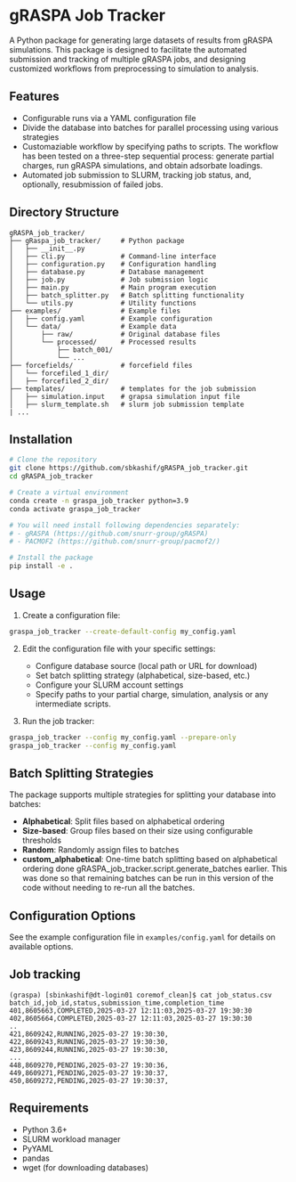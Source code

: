 # gRASPA Job Tracker

A Python package for generating large datasets of results from gRASPA simulations. This package is designed to facilitate the automated submission and tracking of multiple gRASPA jobs, and designing customized workflows from preprocessing to simulation to analysis.

## Features

- Configurable runs via a YAML configuration file
- Divide the database into batches for parallel processing using various strategies
- Customaziable workflow by specifying paths to scripts. The workflow has been tested on a three-step sequential process: generate partial charges, run gRASPA simulations, and obtain adsorbate loadings.
- Automated job submission to SLURM, tracking job status, and, optionally, resubmission of failed jobs.

## Directory Structure

```
gRASPA_job_tracker/
├── gRaspa_job_tracker/     # Python package
│   ├── __init__.py
│   ├── cli.py              # Command-line interface
│   ├── configuration.py    # Configuration handling
│   ├── database.py         # Database management
│   ├── job.py              # Job submission logic
│   ├── main.py             # Main program execution
│   ├── batch_splitter.py   # Batch splitting functionality
│   └── utils.py            # Utility functions
├── examples/               # Example files
│   ├── config.yaml         # Example configuration
│   └── data/               # Example data
│       ├── raw/            # Original database files
│       └── processed/      # Processed results
│           ├── batch_001/
│           └── ...
├── forcefields/            # forcefield files
│   └── forcefiled_1_dir/
│   ├── forcefiled_2_dir/
├── templates/              # templates for the job submission
│   ├── simulation.input    # grapsa simulation input file
│   ├── slurm_template.sh   # slurm job submission template
| ...
```

## Installation

```bash
# Clone the repository
git clone https://github.com/sbkashif/gRASPA_job_tracker.git
cd gRASPA_job_tracker

# Create a virtual environment
conda create -n graspa_job_tracker python=3.9
conda activate graspa_job_tracker

# You will need install following dependencies separately:
# - gRASPA (https://github.com/snurr-group/gRASPA)
# - PACMOF2 (https://github.com/snurr-group/pacmof2/)

# Install the package
pip install -e .
```

## Usage

1. Create a configuration file:
```bash
graspa_job_tracker --create-default-config my_config.yaml
```

2. Edit the configuration file with your specific settings:
   - Configure database source (local path or URL for download)
   - Set batch splitting strategy (alphabetical, size-based, etc.)
   - Configure your SLURM account settings
   - Specify paths to your partial charge, simulation, analysis or any intermediate scripts.

3. Run the job tracker:
```bash
graspa_job_tracker --config my_config.yaml --prepare-only
graspa_job_tracker --config my_config.yaml
```

## Batch Splitting Strategies

The package supports multiple strategies for splitting your database into batches:

- **Alphabetical**: Split files based on alphabetical ordering
- **Size-based**: Group files based on their size using configurable thresholds
- **Random**: Randomly assign files to batches
- **custom_alphabetical**: One-time batch splitting based on alphabetical ordering done gRASPA_job_tracker.script.generate_batches earlier. This was done so that remaining batches can be run in this version of the code without needing to re-run all the batches.

## Configuration Options

See the example configuration file in `examples/config.yaml` for details on available options.

## Job tracking
```csv
(graspa) [sbinkashif@dt-login01 coremof_clean]$ cat job_status.csv 
batch_id,job_id,status,submission_time,completion_time
401,8605663,COMPLETED,2025-03-27 12:11:03,2025-03-27 19:30:30
402,8605664,COMPLETED,2025-03-27 12:11:03,2025-03-27 19:30:30
..
421,8609242,RUNNING,2025-03-27 19:30:30,
422,8609243,RUNNING,2025-03-27 19:30:30,
423,8609244,RUNNING,2025-03-27 19:30:30,
...
448,8609270,PENDING,2025-03-27 19:30:36,
449,8609271,PENDING,2025-03-27 19:30:37,
450,8609272,PENDING,2025-03-27 19:30:37,
```

## Requirements

- Python 3.6+
- SLURM workload manager
- PyYAML
- pandas
- wget (for downloading databases)
